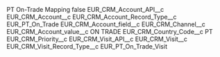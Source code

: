 <?xml version="1.0" encoding="UTF-8"?>
<CustomMetadata xmlns="http://soap.sforce.com/2006/04/metadata" xmlns:xsi="http://www.w3.org/2001/XMLSchema-instance" xmlns:xsd="http://www.w3.org/2001/XMLSchema">
    <label>PT On-Trade Mapping</label>
    <protected>false</protected>
    <values>
        <field>EUR_CRM_Account_API__c</field>
        <value xsi:type="xsd:string">EUR_CRM_Account__c</value>
    </values>
    <values>
        <field>EUR_CRM_Account_Record_Type__c</field>
        <value xsi:type="xsd:string">EUR_PT_On_Trade</value>
    </values>
    <values>
        <field>EUR_CRM_Account_field__c</field>
        <value xsi:type="xsd:string">EUR_CRM_Channel__c</value>
    </values>
    <values>
        <field>EUR_CRM_Account_value__c</field>
        <value xsi:type="xsd:string">ON TRADE</value>
    </values>
    <values>
        <field>EUR_CRM_Country_Code__c</field>
        <value xsi:type="xsd:string">PT</value>
    </values>
    <values>
        <field>EUR_CRM_Priority__c</field>
        <value xsi:nil="true"/>
    </values>
    <values>
        <field>EUR_CRM_Visit_API__c</field>
        <value xsi:type="xsd:string">EUR_CRM_Visit__c</value>
    </values>
    <values>
        <field>EUR_CRM_Visit_Record_Type__c</field>
        <value xsi:type="xsd:string">EUR_PT_On_Trade_Visit</value>
    </values>
</CustomMetadata>
